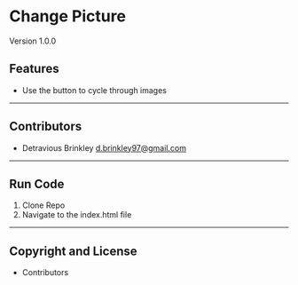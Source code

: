# Change Picture

Version 1.0.0

## Features
- Use the button to cycle through images

---
## Contributors
* Detravious Brinkley <d.brinkley97@gmail.com>

---
## Run Code
1.	Clone Repo
2.  Navigate to the index.html file

---
## Copyright and License
- Contributors
